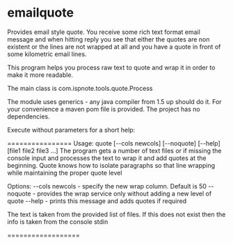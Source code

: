 # emailquote

Provides email style quote. You receive some rich text format
email message and when hitting reply you see that either the quotes are non existent
or the lines are not wrapped at all and you have a quote in front of some kilometric
email lines.

This program helps you process raw text to quote and wrap it in order to make it
more readable.

The main class is com.ispnote.tools.quote.Process

The module uses generics - any java compiler from 1.5 up should do it. For your convenience
a maven pom file is provided. The project has no dependencies.

Execute without parameters for a short help:

================
Usage: quote [--cols newcols] [--noquote] [--help] [file1 file2 file3 ...]
 The program gets a number of text files or if missing the console input
   and processes the text to wrap it and add quotes at the beginning. Quote knows
   how to isolate paragraphs so that line wrapping while maintaining the proper quote level

   Options:
   --cols newcols - specify the new wrap column. Default is 50
   --noquote - provides the wrap service only without adding a new level of quote
   --help - prints this message
 and adds quotes if required

 The text is taken from the provided list of files. If this does not exist
 then the info is taken from the console stdin

==================
